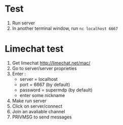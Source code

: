 # Test

1. Run server
2. In another terminal window, run `nc localhost 6667`

# Limechat test

1. Get limechat http://limechat.net/mac/
2. Go to server/server proprieties
3. Enter :
	- server = localhost
	- port = 6667 (by default)
	- password = supermdp (by default)
	- enter some nickname
4. Make run server
5. Click on server/connect
6. Join an avaliable channel
7. PRIVMSG <channel> <message> to send messages
